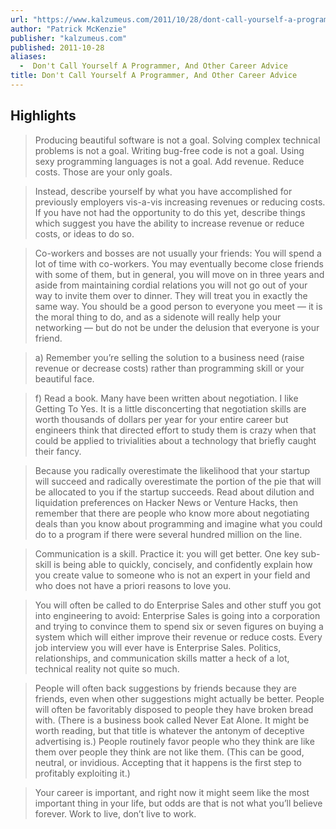 ```yaml
---
url: "https://www.kalzumeus.com/2011/10/28/dont-call-yourself-a-programmer/"
author: "Patrick McKenzie"
publisher: "kalzumeus.com"
published: 2011-10-28
aliases:
  -  Don't Call Yourself A Programmer, And Other Career Advice
title: Don't Call Yourself A Programmer, And Other Career Advice
---
```


## Highlights
> Producing beautiful software is not a goal. Solving complex technical problems is not a goal. Writing bug-free code is not a goal. Using sexy programming languages is not a goal. Add revenue. Reduce costs. Those are your only goals.

> Instead, describe yourself by what you have accomplished for previously employers vis-a-vis increasing revenues or reducing costs. If you have not had the opportunity to do this yet, describe things which suggest you have the ability to increase revenue or reduce costs, or ideas to do so.

> Co-workers and bosses are not usually your friends: You will spend a lot of time with co-workers. You may eventually become close friends with some of them, but in general, you will move on in three years and aside from maintaining cordial relations you will not go out of your way to invite them over to dinner. They will treat you in exactly the same way. You should be a good person to everyone you meet — it is the moral thing to do, and as a sidenote will really help your networking — but do not be under the delusion that everyone is your friend.

> a) Remember you’re selling the solution to a business need (raise revenue or decrease costs) rather than programming skill or your beautiful face.

> f) Read a book. Many have been written about negotiation. I like Getting To Yes. It is a little disconcerting that negotiation skills are worth thousands of dollars per year for your entire career but engineers think that directed effort to study them is crazy when that could be applied to trivialities about a technology that briefly caught their fancy.

> Because you radically overestimate the likelihood that your startup will succeed and radically overestimate the portion of the pie that will be allocated to you if the startup succeeds. Read about dilution and liquidation preferences on Hacker News or Venture Hacks, then remember that there are people who know more about negotiating deals than you know about programming and imagine what you could do to a program if there were several hundred million on the line.

> Communication is a skill. Practice it: you will get better. One key sub-skill is being able to quickly, concisely, and confidently explain how you create value to someone who is not an expert in your field and who does not have a priori reasons to love you.

> You will often be called to do Enterprise Sales and other stuff you got into engineering to avoid: Enterprise Sales is going into a corporation and trying to convince them to spend six or seven figures on buying a system which will either improve their revenue or reduce costs. Every job interview you will ever have is Enterprise Sales. Politics, relationships, and communication skills matter a heck of a lot, technical reality not quite so much.

> People will often back suggestions by friends because they are friends, even when other suggestions might actually be better. People will often be favoritably disposed to people they have broken bread with. (There is a business book called Never Eat Alone. It might be worth reading, but that title is whatever the antonym of deceptive advertising is.) People routinely favor people who they think are like them over people they think are not like them. (This can be good, neutral, or invidious. Accepting that it happens is the first step to profitably exploiting it.)

> Your career is important, and right now it might seem like the most important thing in your life, but odds are that is not what you’ll believe forever. Work to live, don’t live to work.

